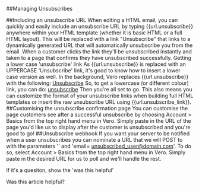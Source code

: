 
  
##Managing Unsubscribes
    
##Including an unsubscribe URL
   When editing a HTML email, you can quickly and easily include an unsubscribe URL by typing {{url.unsubscribe}} anywhere within your HTML template (whether it is basic HTML or a full HTML layout).
   This will be replaced with a link "Unsubscribe" that links to a dynamically generated URL that will automatically unsubscribe you from the email.  When a customer clicks the link they'll be unsubscribed instantly and taken to a page that confirms they have unsubscribed successfully. 
Getting a lower case 'unsubscribe' link
   As {{url.unsubscribe}} is replaced with an UPPERCASE 'Unsubscribe' link, it's good to know how to insert a lower case version as well.
 In the background, Vero replaces {{url.unsubscribe}} with the following:
<a href="{{url.unsubscribe_link}}">Unsubscribe</a>
 So, to get a lowercase (or different colour) link, you can do:
<a href="{{url.unsubscribe_link}}">unsubscribe</a>
Then you're all set to go. This also means you can customize the format of your unsubscribe links when building full HTML templates or insert the raw unsubscribe URL using {{url.unsubscribe_link}}.
##Customising the unsubscribe confirmation page
   You can customise the page customers see after a successful unsubscribe by choosing Account > Basics from the top right hand menu in Vero.
   Simply paste in the URL of the page you'd like us to display after the customer is unsubscribed and you're good to go!
##Unsubscribe webhook
   If you want your server to be notified when a user unsubscribes you can nominate a URL that we will POST to with the parameters '' and 'email=
[unsubscribed_user@domain.com](mailto:unsubscribed_user@domain.com)'. To do so, select Account > Basics from the top right hand menu in Vero.
   Simply paste in the desired URL for us to poll and we'll handle the rest.
         
        
          
If it's a quesiton, show the 'was this helpful'
            
Was this article helpful? 
                
                
